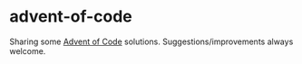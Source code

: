 # advent-of-code

Sharing some [Advent of Code](https://adventofcode.com/) solutions.
Suggestions/improvements always welcome.

